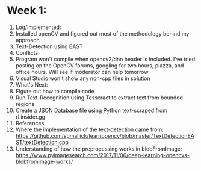 # Week 1:
1. Log/Implemented:
  1. Installed openCV and figured out most of the methodology behind my approach
  1. Text-Detection using EAST
1. Conflicts:
  1. Program won't compile when opencv2/dnn header is included. I've tried posting on the OpenCV forums, googling for two hours, piazza, and office hours. Will see if moderator can help tomorrow
  1. Visual Studio won't show any non-cpp files in solution
1. What's Next:
  1. Figure out how to compile code
  1. Run Text-Recognition using Tesseract to extract text from bounded regions
  1. Create a JSON Database file using Python text-scraped from rl.insider.gg
1. References
  1. Where the implementation of the text-detection came from: https://github.com/spmallick/learnopencv/blob/master/TextDetectionEAST/textDetection.cpp
  1. Understanding of how the preprocessing works in blobFromImage: https://www.pyimagesearch.com/2017/11/06/deep-learning-opencvs-blobfromimage-works/
